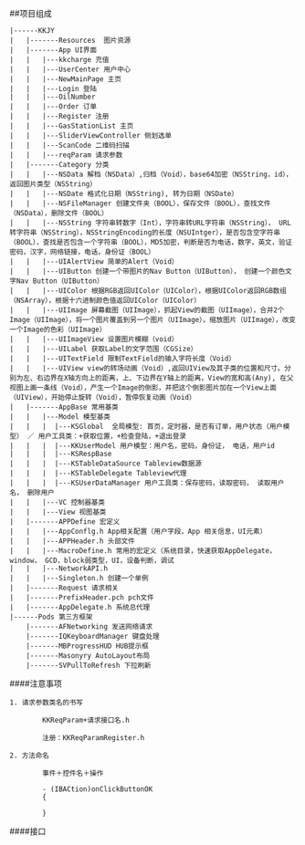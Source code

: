 ##项目组成

	|------KKJY
	|	|-------Resources  图片资源
	|	|-------App UI界面
	|	|   |---kkcharge 充值
	|	|   |---UserCenter 用户中心
	|	|   |---NewMainPage 主页
	|	|   |---Login 登陆
	|	|   |---OilNumber 
	|	|   |---Order 订单
	|	|   |---Register 注册
	|	|   |---GasStationList 主页
	|	|   |---SliderViewController 侧划选单
	|   |   |---ScanCode 二维码扫描
	|   |   |---reqParam 请求参数
	|	|-------Category 分类
	|	|   |---NSData 解档（NSData）,归档（Void），base64加密（NSString，id），返回图片类型（NSString）
	|	|   |---NSDate 格式化日期（NSString), 转为日期（NSDate）
	|	|   |---NSFileManager 创建文件夹（BOOL），保存文件（BOOL），查找文件（NSData），删除文件（BOOL）
	|	|   |---NSString 字符串转数字（Int），字符串转URL字符串（NSString）， URL转字符串（NSString），NSStringEncoding的长度（NSUIntger），是否包含空字符串（BOOL），查找是否包含一个字符串（BOOL），MD5加密，判断是否为电话，数字，英文，验证密码，汉字，网络链接，电话，身份证（BOOL）
	|	|   |---UIAlertView 简单的Alert（Void）
	|	|   |---UIButton 创建一个带图片的Nav Button（UIButton）， 创建一个颜色文字Nav Button（UIButton）
	|	|   |---UIColor 根据RGB返回UIColor（UIColor），根据UIColor返回RGB数组（NSArray），根据十六进制颜色值返回UIColor（UIColor）
	|	|   |---UIImage 屏幕截图（UIImage），抓起View的截图（UIImage），合并2个Image（UIImage），将一个图片覆盖到另一个图片（UIImage），缩放图片（UIImage），改变一个Image的色彩（UIImage）
	|	|   |---UIImageView 设置图片模糊（void）
	|	|   |---UILabel 获取Label的文字范围（CGSize）
	|	|   |---UITextField 限制TextField的输入字符长度（Void）
	|	|   |---UIView view的转场动画（Void）,返回UIView及其子类的位置和尺寸。分别为左、右边界在X轴方向上的距离，上、下边界在Y轴上的距离，View的宽和高(Any), 在父视图上画一条线（Void），产生一个Image的倒影，并把这个倒影图片加在一个View上面（UIView），开始停止旋转（Void），暂停恢复动画（Void）
	|	|-------AppBase 常用基类
	|   |   |---Model 模型基类 
	|   |   |  |---KSGlobal  全局模型: 首页，定时器，是否有订单，用户状态（用户模型） ／ 用户工具类：+获取位置，+检查登陆，+退出登录
	|   |   |  |---KKUserModel 用户模型：用户名，密码，身份证， 电话，用户id
	|   |   |  |---KSRespBase 
	|   |   |  |---KSTableDataSource Tableview数据源
	|   |   |  |---KSTableDelegate Tableview代理
	|   |   |  |---KSUserDataManager 用户工具类：保存密码，读取密码， 读取用户名， 删除用户
	|   |   |---VC 控制器基类
	|   |   |---View 视图基类
	|	|-------APPDefine 宏定义
	|	|   |---AppConflg.h App相关配置（用户字段，App 相关信息，UI元素）
	|	|   |---APPHeader.h 头部文件
	|	|   |---MacroDefine.h 常用的宏定义（系统目录，快速获取AppDelegate，window， GCD，block弱类型，UI，设备判断，调试
	|	|   |---NetworkAPI.h 
	|	|   |---Singleton.h 创建一个单例
	|	|-------Request 请求相关
	|	|-------PrefixHeader.pch pch文件
	|	|-------AppDelegate.h 系统总代理
	|------Pods 第三方框架
		|-------AFNetworking 发送网络请求 
		|-------IQKeyboardManager 键盘处理
		|-------MBProgressHUD HUB提示框
		|-------Masonyry AutoLayout布局
		|-------SVPullToRefresh 下拉刷新
		
		


####注意事项

	1. 请求参数类名的书写
	
			KKReqParam+请求接口名.h
			
			注册：KKReqParamRegister.h
			
    2. 方法命名
			
			事件＋控件名＋操作
			
			- (IBACtion)onClickButtonOK 
			{
				
			}
			
			
####接口